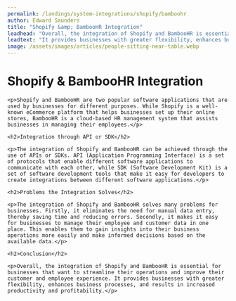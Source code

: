 ```yaml
---
permalink: /landings/system-integrations/shopify/bamboohr
author: Edward Saunders
title: "Shopify &amp; BambooHR Integration"
leadhead: "Overall, the integration of Shopify and BambooHR is essential for businesses that want to streamline their operations and improve their customer and employee experience"
leadtext: "It provides businesses with greater flexibility, enhances business processes, and results in increased productivity and profitability."
image: /assets/images/articles/people-sitting-near-table.webp
---
```

<div class="arttext">
	<h1>Shopify &amp; BambooHR Integration</h1>

	<p>Shopify and BambooHR are two popular software applications that are used by businesses for different purposes. While Shopify is a well-known eCommerce platform that helps businesses set up their online stores, BambooHR is a cloud-based HR management system that assists businesses in managing their employees.</p>

	<h2>Integration through API or SDK</h2>

	<p>The integration of Shopify and BambooHR can be achieved through the use of APIs or SDKs. API (Application Programming Interface) is a set of protocols that enable different software applications to communicate with each other, while SDK (Software Development Kit) is a set of software development tools that make it easy for developers to create integrations between different software applications.</p>

	<h2>Problems the Integration Solves</h2>

	<p>The integration of Shopify and BambooHR solves many problems for businesses. Firstly, it eliminates the need for manual data entry, thereby saving time and reducing errors. Secondly, it makes it easy for businesses to manage their employee and customer data in one place. This enables them to gain insights into their business operations more easily and make informed decisions based on the available data.</p>

	<h2>Conclusion</h2>

	<p>Overall, the integration of Shopify and BambooHR is essential for businesses that want to streamline their operations and improve their customer and employee experience. It provides businesses with greater flexibility, enhances business processes, and results in increased productivity and profitability.</p>

</div>